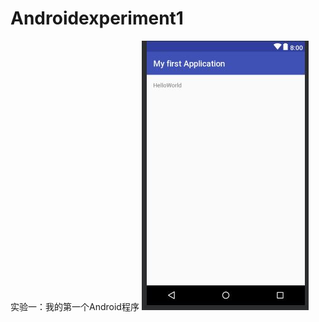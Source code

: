 # Androidexperiment1
实验一：我的第一个Android程序
![Image text](https://github.com/hzjkaka/Androidexperiment1/blob/master/img/1.JPG)
